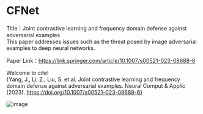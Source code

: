 # CFNet
Title：Joint contrastive learning and frequency domain defense against adversarial examples  
This paper addresses issues such as the threat posed by image adversarial examples to deep neural networks.

Paper Link：https://link.springer.com/article/10.1007/s00521-023-08688-6

Welcome to cite!  
{Yang, J., Li, Z., Liu, S. et al. Joint contrastive learning and frequency domain defense against adversarial examples. Neural Comput & Applic (2023). https://doi.org/10.1007/s00521-023-08688-6}  

![image](https://github.com/blogofyj/CFNet/assets/125433049/34463530-0dde-4bcb-9b20-431ae2155cda](https://media.springernature.com/full/springer-static/image/art%3A10.1007%2Fs00521-023-08688-6/MediaObjects/521_2023_8688_Fig3_HTML.png?as=webp)https://media.springernature.com/full/springer-static/image/art%3A10.1007%2Fs00521-023-08688-6/MediaObjects/521_2023_8688_Fig3_HTML.png?as=webp)

